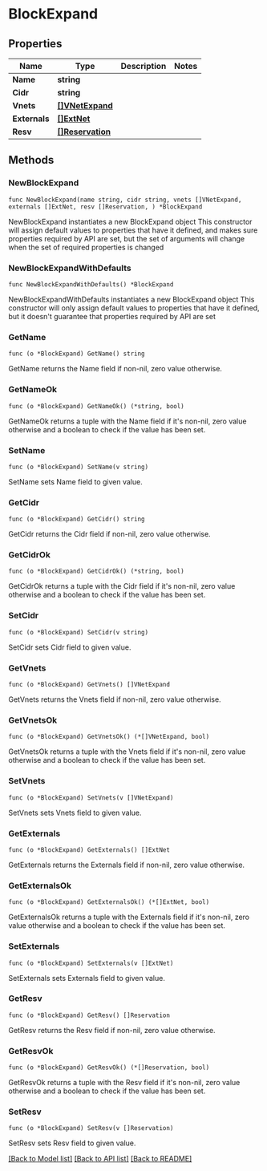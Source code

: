 # BlockExpand

## Properties

Name | Type | Description | Notes
------------ | ------------- | ------------- | -------------
**Name** | **string** |  | 
**Cidr** | **string** |  | 
**Vnets** | [**[]VNetExpand**](VNetExpand.md) |  | 
**Externals** | [**[]ExtNet**](ExtNet.md) |  | 
**Resv** | [**[]Reservation**](Reservation.md) |  | 

## Methods

### NewBlockExpand

`func NewBlockExpand(name string, cidr string, vnets []VNetExpand, externals []ExtNet, resv []Reservation, ) *BlockExpand`

NewBlockExpand instantiates a new BlockExpand object
This constructor will assign default values to properties that have it defined,
and makes sure properties required by API are set, but the set of arguments
will change when the set of required properties is changed

### NewBlockExpandWithDefaults

`func NewBlockExpandWithDefaults() *BlockExpand`

NewBlockExpandWithDefaults instantiates a new BlockExpand object
This constructor will only assign default values to properties that have it defined,
but it doesn't guarantee that properties required by API are set

### GetName

`func (o *BlockExpand) GetName() string`

GetName returns the Name field if non-nil, zero value otherwise.

### GetNameOk

`func (o *BlockExpand) GetNameOk() (*string, bool)`

GetNameOk returns a tuple with the Name field if it's non-nil, zero value otherwise
and a boolean to check if the value has been set.

### SetName

`func (o *BlockExpand) SetName(v string)`

SetName sets Name field to given value.


### GetCidr

`func (o *BlockExpand) GetCidr() string`

GetCidr returns the Cidr field if non-nil, zero value otherwise.

### GetCidrOk

`func (o *BlockExpand) GetCidrOk() (*string, bool)`

GetCidrOk returns a tuple with the Cidr field if it's non-nil, zero value otherwise
and a boolean to check if the value has been set.

### SetCidr

`func (o *BlockExpand) SetCidr(v string)`

SetCidr sets Cidr field to given value.


### GetVnets

`func (o *BlockExpand) GetVnets() []VNetExpand`

GetVnets returns the Vnets field if non-nil, zero value otherwise.

### GetVnetsOk

`func (o *BlockExpand) GetVnetsOk() (*[]VNetExpand, bool)`

GetVnetsOk returns a tuple with the Vnets field if it's non-nil, zero value otherwise
and a boolean to check if the value has been set.

### SetVnets

`func (o *BlockExpand) SetVnets(v []VNetExpand)`

SetVnets sets Vnets field to given value.


### GetExternals

`func (o *BlockExpand) GetExternals() []ExtNet`

GetExternals returns the Externals field if non-nil, zero value otherwise.

### GetExternalsOk

`func (o *BlockExpand) GetExternalsOk() (*[]ExtNet, bool)`

GetExternalsOk returns a tuple with the Externals field if it's non-nil, zero value otherwise
and a boolean to check if the value has been set.

### SetExternals

`func (o *BlockExpand) SetExternals(v []ExtNet)`

SetExternals sets Externals field to given value.


### GetResv

`func (o *BlockExpand) GetResv() []Reservation`

GetResv returns the Resv field if non-nil, zero value otherwise.

### GetResvOk

`func (o *BlockExpand) GetResvOk() (*[]Reservation, bool)`

GetResvOk returns a tuple with the Resv field if it's non-nil, zero value otherwise
and a boolean to check if the value has been set.

### SetResv

`func (o *BlockExpand) SetResv(v []Reservation)`

SetResv sets Resv field to given value.



[[Back to Model list]](../README.md#documentation-for-models) [[Back to API list]](../README.md#documentation-for-api-endpoints) [[Back to README]](../README.md)



